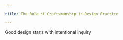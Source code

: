 ```yaml
---

title: The Role of Craftsmanship in Design Practice

---
```


<p class="emph">Good design starts with intentional inquiry</p>
